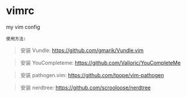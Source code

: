 vimrc
=====

my vim config

``````
使用方法:
``````
> 安装 Vundle: https://github.com/gmarik/Vundle.vim

> 安装 YouCompleteme: https://github.com/Valloric/YouCompleteMe

> 安装 pathogen.vim: https://github.com/tpope/vim-pathogen

> 安装 nerdtree: https://github.com/scrooloose/nerdtree
``````

